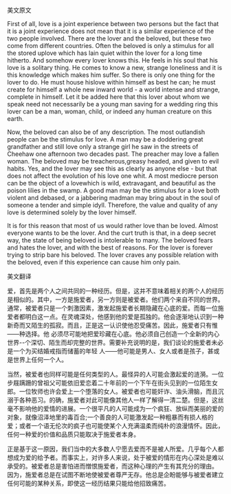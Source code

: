 美文原文

First of all, love is a joint experience between two persons but the fact that it is a joint experience does not mean that it is a similar experience of the two people involved. There are the lover and the beloved, but these two come from different countries. Often the beloved is only a stimulus for all the stored uplove which has lain quiet within the lover for a long time hitherto. And somehow every lover knows this. He feels in his soul that his love is a solitary thing. He comes to know a new, strange loneliness and it is this knowledge which makes him suffer. So there is only one thing for the lover to do. He must house hislove within himself as best he can; he must create for himself a whole new inward world - a world intense and strange, complete in himself. Let it be added here that this lover about whom we speak need not necessarily be a young man saving for a wedding ring this lover can be a man, woman, child, or indeed any human creature on this earth.

Now, the beloved can also be of any description. The most outlandish people can be the stimulus for love. A man may be a doddering great grandfather and still love only a strange girl he saw in the streets of Cheehaw one afternoon two decades past. The preacher may love a fallen woman. The beloved may be treacherous,greasy headed, and given to evil habits. Yes, and the lover may see this as clearly as anyone else - but that does not affect the evolution of his love one whit. A most mediocre person can be the object of a lovewhich is wild, extravagant, and beautiful as the poison lilies in the swamp. A good man may be the stimulus for a love both violent and debased, or a jabbering madman may bring about in the soul of someone a tender and simple idyll. Therefore, the value and quality of any love is determined solely by the lover himself. 



It is for this reason that most of us would rather love than be loved. Almost everyone wants to be the lover. And the curt truth is that, in a deep secret way, the state of being beloved is intolerable to many. The beloved fears and hates the lover, and with the best of reasons. For the lover is forever trying to strip bare his beloved. The lover craves any possible relation with the beloved, even if this experience can cause him only pain. 



美文翻译 



爱，首先是两个人之间共同的一种经历。但是，这并不意味着相关的两个人的经历是相似的。其中，一方是施爱者，另一方则是被爱者。他们两个来自不同的世界。通常，被爱者只是一个刺激因素，激发起施爱者长期隐藏在心底的爱。而每一位施爱者都明白这一点。在灵魂深处，他感到他的爱是孤独的。他会逐渐地认识到一种新奇而又陌生的孤寂。而且，正是这一认识使他忍受痛苦。因此，施爱者只有惟——种选择。他 必须尽可能地把爱珍藏在心底。他必须自己创造一个全新的内心世界--个深切、陌生而却完整的世界。需要补充说明的是，我们谈论的施爱者未必是一个为买结婚戒指而储蓄的年轻 人——他可能是男人、女人或者是孩子，甚或是世界上任何一个人。 



当然，被爱者也同样可能是任何类型的人。最怪异的人可能会激起爱的涟漪。一位步屐蹒跚的曾祖父可能依旧爱恋着二十年前的一个下午在街头见到的一位陌生女郎。一位牧师也许会爱上一个堕落的女人。被爱者也可能奸诈、油头滑脑，而且沉溺于各种恶习。的确，施爱者对此可能像其他人一样了解得一清二楚。但是，这丝毫不影响他的爱情的进展。一个很平凡的人可能成为一个疯狂、放纵而美丽的爱的对象，就像沼泽地里的毒百合;一个善良的人可能激发起一种粗暴而有损人格的爱；或者一个语无伦次的疯子也可能使某个人充满温柔而纯朴的浪漫情怀。因此，任何一种爱的价值和品质只能取决于施爱者本身。 



正是基于这一原因，我们当中的大多数人宁愿去爱而不是被人所爱。几乎每个人都想成为爱的给予者。而事实上，对许多人来说，处于被爱的情形在内心深处是难以承受的。被爱者总是害怕进而憎恨施爱者，而这种心理的产生有其充分的理由。 因为，施爱者总是在试图不断地使被爱者尊严无存。他总是企盼能够与被爱者建立任何可能的某种关系，即使这一经历结果只能给他招致痛苦。